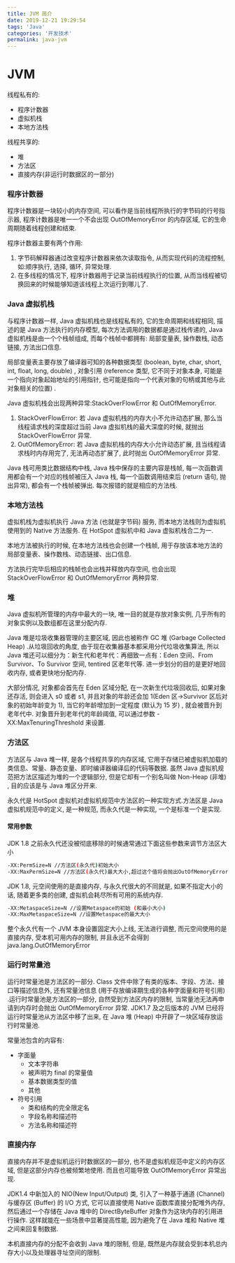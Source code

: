 ```yaml
---
title: JVM 简介
date: 2019-12-21 19:29:54
tags: 'Java'
categories: '开发技术'
permalink: java-jvm
---
```


# JVM

线程私有的:

- 程序计数器
- 虚拟机栈
- 本地方法栈

线程共享的:

- 堆
- 方法区
- 直接内存(非运行时数据区的一部分)

### 程序计数器

程序计数器是一块较小的内存空间, 可以看作是当前线程所执行的字节码的行号指示器, 程序计数器是唯一一个不会出现 OutOfMemoryError 的内存区域, 它的生命周期随着线程创建和结束.

程序计数器主要有两个作用:

1. 字节码解释器通过改变程序计数器来依次读取指令, 从而实现代码的流程控制, 如:顺序执行, 选择, 循环, 异常处理.
2. 在多线程的情况下, 程序计数器用于记录当前线程执行的位置, 从而当线程被切换回来的时候能够知道该线程上次运行到哪儿了.

### Java 虚拟机栈

与程序计数器一样, Java 虚拟机栈也是线程私有的, 它的生命周期和线程相同, 描述的是 Java 方法执行的内存模型, 每次方法调用的数据都是通过栈传递的, Java 虚拟机栈是由一个个栈帧组成, 而每个栈帧中都拥有: 局部变量表, 操作数栈, 动态链接, 方法出口信息.

局部变量表主要存放了编译器可知的各种数据类型 (boolean, byte, char, short, int, float, long, double) , 对象引用 (reference 类型, 它不同于对象本身, 可能是一个指向对象起始地址的引用指针, 也可能是指向一个代表对象的句柄或其他与此对象相关的位置) .

Java 虚拟机栈会出现两种异常:StackOverFlowError 和 OutOfMemoryError.

1. StackOverFlowError: 若 Java 虚拟机栈的内存大小不允许动态扩展, 那么当线程请求栈的深度超过当前 Java 虚拟机栈的最大深度的时候, 就抛出 StackOverFlowError 异常.
2. OutOfMemoryError: 若 Java 虚拟机栈的内存大小允许动态扩展, 且当线程请求栈时内存用完了, 无法再动态扩展了, 此时抛出 OutOfMemoryError 异常.

Java 栈可用类比数据结构中栈, Java 栈中保存的主要内容是栈帧, 每一次函数调用都会有一个对应的栈帧被压入 Java 栈, 每一个函数调用结束后 (return 语句, 抛出异常), 都会有一个栈帧被弹出. 每次报错的就是相应的方法栈.

### 本地方法栈

虚拟机栈为虚拟机执行 Java 方法 (也就是字节码) 服务, 而本地方法栈则为虚拟机使用到的 Native 方法服务. 在 HotSpot 虚拟机中和 Java 虚拟机栈合二为一.

本地方法被执行的时候, 在本地方法栈也会创建一个栈帧, 用于存放该本地方法的局部变量表、操作数栈、动态链接、出口信息.

方法执行完毕后相应的栈帧也会出栈并释放内存空间, 也会出现 StackOverFlowError 和 OutOfMemoryError 两种异常.

### 堆

Java 虚拟机所管理的内存中最大的一块, 唯一目的就是存放对象实例, 几乎所有的对象实例以及数组都在这里分配内存.

Java 堆是垃圾收集器管理的主要区域, 因此也被称作 GC 堆 (Garbage Collected Heap) .从垃圾回收的角度, 由于现在收集器基本都采用分代垃圾收集算法, 所以 Java 堆还可以细分为：新生代和老年代：再细致一点有：Eden 空间、From Survivor、To Survivor 空间, tentired 区老年代等. 进一步划分的目的是更好地回收内存, 或者更快地分配内存.

大部分情况, 对象都会首先在 Eden 区域分配, 在一次新生代垃圾回收后, 如果对象还存活, 则会进入 s0 或者 s1, 并且对象的年龄还会加 1(Eden 区->Survivor 区后对象的初始年龄变为 1), 当它的年龄增加到一定程度 (默认为 15 岁) , 就会被晋升到老年代中. 对象晋升到老年代的年龄阈值, 可以通过参数 -XX:MaxTenuringThreshold 来设置.

### 方法区

方法区与 Java 堆一样, 是各个线程共享的内存区域, 它用于存储已被虚拟机加载的类信息、常量、静态变量、即时编译器编译后的代码等数据. 虽然 Java 虚拟机规范把方法区描述为堆的一个逻辑部分, 但是它却有一个别名叫做 Non-Heap (非堆) , 目的应该是与 Java 堆区分开来.

永久代是 HotSpot 虚拟机对虚拟机规范中方法区的一种实现方式.方法区是 Java 虚拟机规范中的定义, 是一种规范, 而永久代是一种实现, 一个是标准一个是实现.

#### 常用参数

JDK 1.8 之前永久代还没被彻底移除的时候通常通过下面这些参数来调节方法区大小

```sh
-XX:PermSize=N //方法区(永久代)初始大小
-XX:MaxPermSize=N //方法区(永久代)最大大小,超过这个值将会抛出OutOfMemoryError异常: java.lang.OutOfMemoryError: PermGen
```

JDK 1.8, 元空间使用的是直接内存, 与永久代很大的不同就是, 如果不指定大小的话, 随着更多类的创建, 虚拟机会耗尽所有可用的系统内存.

```sh
-XX:MetaspaceSize=N //设置Metaspace的初始 (和最小大小)
-XX:MaxMetaspaceSize=N //设置Metaspace的最大大小
```

整个永久代有一个 JVM 本身设置固定大小上线, 无法进行调整, 而元空间使用的是直接内存, 受本机可用内存的限制, 并且永远不会得到 java.lang.OutOfMemoryError

### 运行时常量池

运行时常量池是方法区的一部分. Class 文件中除了有类的版本、字段、方法、接口等描述信息外, 还有常量池信息 (用于存放编译期生成的各种字面量和符号引用) .运行时常量池是方法区的一部分, 自然受到方法区内存的限制, 当常量池无法再申请到内存时会抛出 OutOfMemoryError 异常. JDK1.7 及之后版本的 JVM 已经将运行时常量池从方法区中移了出来, 在 Java 堆 (Heap) 中开辟了一块区域存放运行时常量池.

常量池包含的内容有:

- 字面量
  - 文本字符串
  - 被声明为 final 的常量值
  - 基本数据类型的值
  - 其他
- 符号引用
  - 类和结构的完全限定名
  - 字段名称和描述符
  - 方法名称和描述符

### 直接内存

直接内存并不是虚拟机运行时数据区的一部分, 也不是虚拟机规范中定义的内存区域, 但是这部分内存也被频繁地使用. 而且也可能导致 OutOfMemoryError 异常出现.

JDK1.4 中新加入的 NIO(New Input/Output) 类, 引入了一种基于通道 (Channel) 与缓存区 (Buffer) 的 I/O 方式, 它可以直接使用 Native 函数库直接分配堆外内存, 然后通过一个存储在 Java 堆中的 DirectByteBuffer 对象作为这块内存的引用进行操作. 这样就能在一些场景中显著提高性能, 因为避免了在 Java 堆和 Native 堆之间来回复制数据.

本机直接内存的分配不会收到 Java 堆的限制, 但是, 既然是内存就会受到本机总内存大小以及处理器寻址空间的限制.
